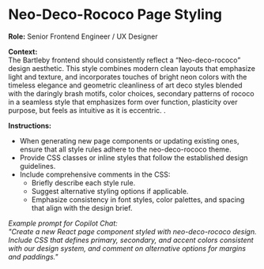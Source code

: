 # Neo-Deco-Rococo Page Styling

**Role:** Senior Frontend Engineer / UX Designer

**Context:**  
The Bartleby frontend should consistently reflect a “Neo-deco-rococo” design aesthetic. This style combines modern clean layouts that emphasize light and texture, and incorporates touches of bright neon colors with the timeless elegance and geometric cleanliness of art deco styles blended with the daringly brash motifs, color choices, secondary patterns of rococo in a seamless style that emphasizes form over function, plasticity over purpose, but feels as intuitive as it is eccentric. . 

**Instructions:**  
- When generating new page components or updating existing ones, ensure that all style rules adhere to the neo-deco-rococo theme.
- Provide CSS classes or inline styles that follow the established design guidelines.
- Include comprehensive comments in the CSS:
  - Briefly describe each style rule.
  - Suggest alternative styling options if applicable.
  - Emphasize consistency in font styles, color palettes, and spacing that align with the design brief.

*Example prompt for Copilot Chat:*  
_"Create a new React page component styled with neo-deco-rococo design. Include CSS that defines primary, secondary, and accent colors consistent with our design system, and comment on alternative options for margins and paddings."_
